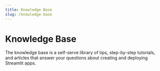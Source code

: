 ```yaml
---
title: Knowledge Base
slug: /knowledge-base
---
```


# Knowledge Base

The knowledge base is a self-serve library of tips, step-by-step tutorials, and articles that answer your questions about creating and deploying Streamlit apps.

<TileContainer>
    <Tile 
        icon="local_library"
        background="orange-70"
        title="Tutorials" 
        text="Our tutorials include step-by-step examples of building different types of apps in Streamlit." 
        link="/knowledge-base/tutorials"
    />
    <Tile 
        icon="auto_awesome"
        background="orange-70"
        title="Using Streamlit" 
        text="Here are some frequently asked questions about using Streamlit." 
        link="/knowledge-base/using-streamlit"
    />
        <Tile 
        icon="build"
        background="orange-70"
        title="Streamlit Components" 
        text="Here are some questions we've received about Streamlit Components." 
        link="/knowledge-base/components"
    />
    <Tile 
        size="half"
        icon="downloading"
        background="orange-70"
        title="Installing Dependencies" 
        text="If you run into problems installing depedencies for your Streamlit apps, we've got you covered." 
        link="/knowledge-base/dependencies"
    />
    <Tile 
        size="half" 
        icon="report"
        background="orange-70"
        title="Deployment Issues" 
        text="Have questions about deploying Streamlit apps to the cloud? This section covers deployment-related issues." 
        link="/knowledge-base/deploy"
    />
</TileContainer>
